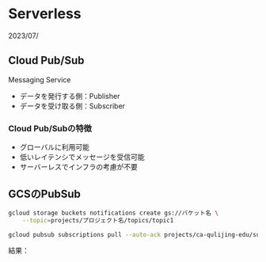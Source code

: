 # Serverless
2023/07/

## Cloud Pub/Sub
Messaging Service
- データを発行する側：Publisher
- データを受け取る側：Subscriber
### Cloud Pub/Subの特徴
- グローバルに利用可能
- 低いレイテンシでメッセージを受信可能
- サーバーレスでインフラの考慮が不要



## GCSのPubSub

```bash
gcloud storage buckets notifications create gs://バケット名 \
    --topic=projects/プロジェクト名/topics/topic1
```

```bash
gcloud pubsub subscriptions pull --auto-ack projects/ca-qulijing-edu/subscriptions/sub1
```
結果：
```

